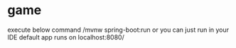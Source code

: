 # game
execute below command
/mvnw spring-boot:run or you can just run in your IDE default
app runs on localhost:8080/